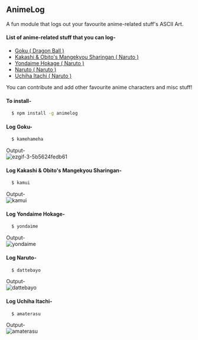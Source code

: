 ## AnimeLog
A fun module that logs out your favourite anime-related stuff's ASCII Art.

#### List of anime-related stuff that you can log-
- [Goku ( Dragon Ball )](https://github.com/rossoskull/animelog#log-goku-)
- [Kakashi & Obito's Mangekyou Sharingan ( Naruto )](https://github.com/rossoskull/animelog#log-kakashi--obitos-mangekyou-sharingan-)
- [Yondaime Hokage ( Naruto )](https://github.com/rossoskull/animelog#log-yondaime-hokage-)
- [Naruto ( Naruto )](https://github.com/rossoskull/animelog#log-naruto-)
- [Uchiha Itachi ( Naruto )](https://github.com/rossoskull/animelog#log-uchiha-itachi-)

You can contribute and add other favourite anime characters and misc stuff!

#### To install-
```sh
  $ npm install -g animelog
```

#### Log Goku-
```sh
  $ kamehameha
```
Output-  
![ezgif-3-5b5624fedb61](https://user-images.githubusercontent.com/27884543/50243827-3fdf1980-03f4-11e9-8111-4d841c96af28.gif)

#### Log Kakashi & Obito's Mangekyou Sharingan-
```sh
  $ kamui
```
Output-  
![kamui](https://user-images.githubusercontent.com/27884543/50246515-99971200-03fb-11e9-9759-83823d84b089.gif)

#### Log Yondaime Hokage-
```sh
  $ yondaime
```
Output-  
![yondaime](https://user-images.githubusercontent.com/27884543/50246595-d6630900-03fb-11e9-864d-5ae6734541d3.gif)

#### Log Naruto-
```sh
  $ dattebayo
```
Output-  
![dattebayo](https://user-images.githubusercontent.com/27884543/50557101-c73b5f80-0d07-11e9-910d-b7534bd057aa.gif)

#### Log Uchiha Itachi-
```sh
  $ amaterasu
```
Output-  
![amaterasu](https://user-images.githubusercontent.com/27884543/50557102-c73b5f80-0d07-11e9-87df-0c4d266fbbd1.gif)
